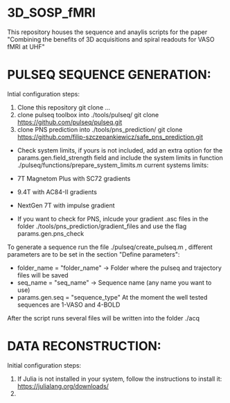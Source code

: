 # 3D_SOSP_fMRI
This repository houses the sequence and anaylis scripts for the paper "Combining the benefits of 3D acquisitions and spiral readouts for VASO fMRI at UHF"

# PULSEQ SEQUENCE GENERATION:
Intial configuration steps:
1) Clone this repository
   git clone ...
2) clone pulseq toolbox into ./tools/pulseq/
   git clone https://github.com/pulseq/pulseq.git
3) clone PNS prediction into ./tools/pns_prediction/
   git clone https://github.com/filip-szczepankiewicz/safe_pns_prediction.git

- Check system limits, if yours is not included, add an extra option for the params.gen.field_strength field and include the system limits in function ./pulseq/functions/prepare_system_limits.m current systems limits:
- 7T Magnetom Plus with SC72 gradients
- 9.4T with AC84-II gradients
- NextGen 7T with impulse gradient

- If you want to check for PNS, inlcude your gradient .asc files in the folder ./tools/pns_prediction/gradient_files and use the flag params.gen.pns_check

To generate a sequence run the file ./pulseq/create_pulseq.m , different parameters are to be set in the section "Define parameters":
- folder_name = "folder_name"  -> Folder where the pulseq and trajectory files will be saved
- seq_name = "seq_name" -> Sequence name (any name you want to use)
- params.gen.seq = "sequence_type" At the moment the well tested sequences are 1-VASO and 4-BOLD

After the script runs several files will be written into the folder ./acq

# DATA RECONSTRUCTION:
Initial configuration steps:
1) If Julia is not installed in your system, follow the instructions to install it: https://julialang.org/downloads/
2) 
  
